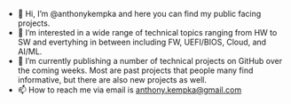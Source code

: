 - 👋 Hi, I’m @anthonykempka and here you can find my public facing projects.
- 👀 I’m interested in a wide range of technical topics ranging from HW to SW and evertyhing in between including FW, UEFI/BIOS, Cloud, and AI/ML.
- 🌱 I’m currently publishing a number of technical projects on GitHub over the coming weeks. Most are past projects that people many find informative, but there are also new projects as well.
- 📫 How to reach me via email is <anthony.kempka@gmail.com>

<!---
anthonykempka/anthonykempka is a ✨ special ✨ repository because its `README.md` (this file) appears on your GitHub profile.
You can click the Preview link to take a look at your changes.
--->
